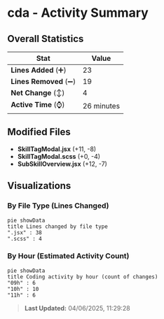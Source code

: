# cda - Activity Summary 

## Overall Statistics

| Stat                   | Value                                                             |
| ---------------------- | ----------------------------------------------------------------- |
| **Lines Added** (➕)   | 23                                          |
| **Lines Removed** (➖) | 19                                        |
| **Net Change** (↕)    | 4                |
| **Active Time** (⌚)   | 26 minutes |


## Modified Files
- **SkillTagModal.jsx** (+11, -8)
- **SkillTagModal.scss** (+0, -4)
- **SubSkillOverview.jsx** (+12, -7)

## Visualizations

### By File Type (Lines Changed)

```mermaid
pie showData
title Lines changed by file type
".jsx" : 38
".scss" : 4
```

### By Hour (Estimated Activity Count)

```mermaid
pie showData
title Coding activity by hour (count of changes)
"09h" : 6
"10h" : 10
"11h" : 6
```


> **Last Updated:** 04/06/2025, 11:29:28